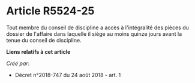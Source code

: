 # Article R5524-25

Tout membre du conseil de discipline a accès à l'intégralité des pièces du dossier de l'affaire dans laquelle il siège au
moins quinze jours avant la tenue du conseil de discipline.

**Liens relatifs à cet article**

_Créé par_:

  - Décret n°2018-747 du 24 août 2018 - art. 1
